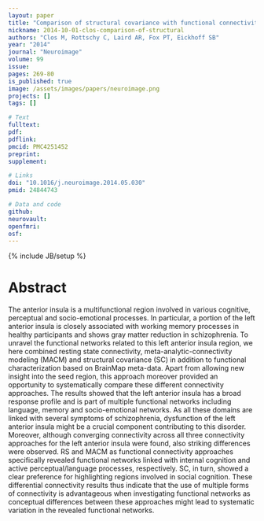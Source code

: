 ```yaml
---
layout: paper
title: "Comparison of structural covariance with functional connectivity approaches exemplified by an investigation of the left anterior insula."
nickname: 2014-10-01-clos-comparison-of-structural
authors: "Clos M, Rottschy C, Laird AR, Fox PT, Eickhoff SB"
year: "2014"
journal: "Neuroimage"
volume: 99
issue: 
pages: 269-80
is_published: true
image: /assets/images/papers/neuroimage.png
projects: []
tags: []

# Text
fulltext:
pdf:
pdflink:
pmcid: PMC4251452
preprint:
supplement:

# Links
doi: "10.1016/j.neuroimage.2014.05.030"
pmid: 24844743

# Data and code
github:
neurovault:
openfmri:
osf:
---
```

{% include JB/setup %}

# Abstract

The anterior insula is a multifunctional region involved in various cognitive, perceptual and socio-emotional processes. In particular, a portion of the left anterior insula is closely associated with working memory processes in healthy participants and shows gray matter reduction in schizophrenia. To unravel the functional networks related to this left anterior insula region, we here combined resting state connectivity, meta-analytic-connectivity modeling (MACM) and structural covariance (SC) in addition to functional characterization based on BrainMap meta-data. Apart from allowing new insight into the seed region, this approach moreover provided an opportunity to systematically compare these different connectivity approaches. The results showed that the left anterior insula has a broad response profile and is part of multiple functional networks including language, memory and socio-emotional networks. As all these domains are linked with several symptoms of schizophrenia, dysfunction of the left anterior insula might be a crucial component contributing to this disorder. Moreover, although converging connectivity across all three connectivity approaches for the left anterior insula were found, also striking differences were observed. RS and MACM as functional connectivity approaches specifically revealed functional networks linked with internal cognition and active perceptual/language processes, respectively. SC, in turn, showed a clear preference for highlighting regions involved in social cognition. These differential connectivity results thus indicate that the use of multiple forms of connectivity is advantageous when investigating functional networks as conceptual differences between these approaches might lead to systematic variation in the revealed functional networks.
